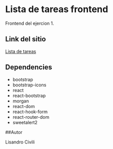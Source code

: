 # Lista de tareas frontend

Frontend del ejercion 1.

## Link del sitio

[Lista de tareas](https://to-do-rolling.netlify.app)

## Dependencies
+ bootstrap
+ bootstrap-icons
+ react
+ react-bootstrap
+ morgan
+ react-dom
+ react-hook-form
+ react-router-dom
+ sweetalert2

##Autor

Lisandro Civili
